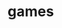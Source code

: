 # games
<html lang="en">
<head>
    <meta charset="UTF-8">
    <meta http-equiv="X-UA-Compatible" content="IE=edge">
    <meta name="viewport" content="width=device-width, initial-scale=1.0">
    <link rel="stylesheet" href="games.css">
    <title>Document</title>
    <style>
    *{
    margin:0%;
    padding:0%;
}
.container
{

    background-image:url(images.jpg);
    width:1400px;
    height: 650px;
    background-size: cover;
    background-attachment: fixed;  
    background-color: rgba(49, 96, 197, 0.514);
    /* opacity: 0.7;   */
    


    }
    .container h2{
        text-align: center;
        text-decoration: none;
        font-size: 70px;
        font-family: copperplate,papyrus,fantasy;
        color:  rgb(168, 45, 127);
        font-weight: 500px;
        padding-top: 120px;
        padding-right: 500x;
    }
    .content h1{
        text-align: center;
        padding-right: 80px;
        margin-top: 70px;
        color: white;
        font-style: normal;
        font-family: Arial, Helvetica, sans-serif;


    }
    .join h3{
        text-align: center;
        color: white;
        margin-top: 120px;
        padding-right: 90px;
    }
    .form1 form {
        text-align: center;
        /* margin-top: 30px; */
        padding-right: 100px;
        color: white;
        /* background-color: white; */

    }
    #form{
        color:black;
        box-sizing: border-box;
        text-align: center;
        margin-top: 30px;
        padding-right: 90px;
         padding: 10px;

    }
    input[type=text] {
        padding: 12px 20px;
        margin: 8px 0;
        box-sizing: border-box;
        background-color: blanchedalmond;
      }
      .placeholder{
          color: white;
          background-color: white;
      }
      .form1 button {
        background-color: rgb(163, 33, 120);
        border: none;
        color: white;
        padding: 15px 32px;
        text-align: center;
        text-decoration: none;
        display: inline-block;
        font-size: 14px;
        /* margin: 4px 2px; */
        cursor: pointer;
      }
      .footer{
          text-align: center;
          color: white;
          padding-right: 70px;
          margin-top: 20px;
          
      }
    </style>
    </head>
<body>
    <div class="container">
        <h2>Pixel Relic Games</h2>
        
    
    <div class="content">
        <h1>Awesome Games Coming Soon..</h1>
    </div>
    <div class="join">
        <h3>Join the waiting list for the beta.We will keep you posted</h3>
    </div>
    <div class="form1">   
    <form>
        <input type="text" id="form" placeholder="your email here" required>
        <button onclick="myfunction()" >Notify Me</button>
    </div>
    <div class="footer">
        made with ❤️<br>
        cartoon city vectors by vecteezy
    
    </div>
    </form>
    <script>
        function myfunction(){
            alert("email sent successfully..");

        }
        </script>
        </body>
    </html>
       
